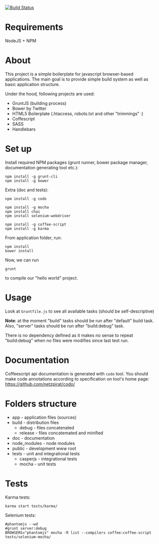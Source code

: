 [![Build Status](https://travis-ci.org/abahdanovich/grunt-app-boilerplate.png?branch=master)](https://travis-ci.org/abahdanovich/grunt-app-boilerplate)

Requirements
============

NodeJS + NPM


About
=====

This project is a simple boilerplate for javascript browser-based applications. The main goal is to provide simple build system as well as basic application structure.

Under the hood, following projects are used:

* GruntJS (building process)
* Bower by Twitter
* HTML5 Boilerplate (.htaccess, robots.txt and other "trimmings" :)
* Coffescript
* SASS
* Handlebars

Set up
======

Install required NPM packages (grunt runner, bower package manager, documentation generating tool etc.):

```
npm install -g grunt-cli
npm install -g bower
```

Extra (doc and tests):
```
npm install -g codo

npm install -g mocha
npm install chai
npm install selenium-webdriver

npm install -g coffee-script
npm install -g karma

```

From application folder, run:

```
npm install
bower install
```

Now, we can run 

```
grunt
```

to compile our "hello world" project.

Usage
=====

Look at `Gruntfile.js` to see all available tasks (should be self-descriptive)

__Note__: at the moment "build" tasks should be run after "default" build task. Also, "server" tasks should be run after "build:debug" task.

There is no dependency defined as it makes no sense to repeat "build:debug" when no files were modifies since last test run.

Documentation
=============

Coffeescript api documentation is generated with `codo` tool. You should make code annotations according to specification on tool's home page: https://github.com/netzpirat/codo/

Folders structure
=================

* app - application files (sources)
* build - distribution files
	* debug - files concatenated
	* release - files concatemated and minified
* doc - documentation
* node_modules - node modules
* public - development www root
* tests - unit and integrational tests
    * casperjs - integrational tests
    * mocha - unit tests

Tests
=====

Karma tests:
```
karma start tests/karma/
```

Selenium tests:
```
#phantomjs --wd
#grunt server:debug
BROWSERS="phantomjs" mocha -R list --compilers coffee:coffee-script tests/selenium-mocha/
```
